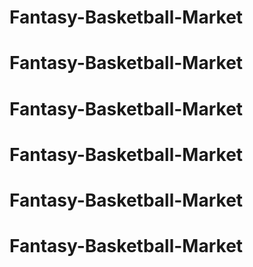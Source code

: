 # Fantasy-Basketball-Market
# Fantasy-Basketball-Market
# Fantasy-Basketball-Market
# Fantasy-Basketball-Market
# Fantasy-Basketball-Market
# Fantasy-Basketball-Market
